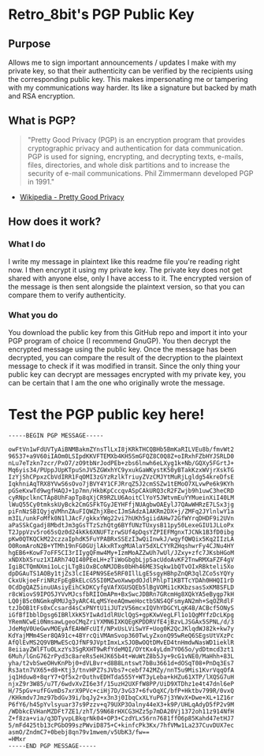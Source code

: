 # Retro_8bit's PGP Public Key

## Purpose
Allows me to sign important announcements / updates I make with my private key, so that their authenticity can be verified by the recipients using the corresponding public key. This makes impersonating me or tampering with my communications way harder. Its like a signature but backed by math and RSA encryption.

## What is PGP? 
> "Pretty Good Privacy (PGP) is an encryption program that provides cryptographic privacy and authentication for data communication. PGP is used for signing, encrypting, and decrypting texts, e-mails, files, directories, and whole disk partitions and to increase the security of e-mail communications. Phil Zimmermann developed PGP in 1991." 
- [Wikipedia - Pretty Good Privacy](https://en.wikipedia.org/wiki/Pretty_Good_Privacy)

## How does it work?
### What I do
I write my message in plaintext like this readme file you're reading right now. I then encrypt it using my private key. The private key does not get shared with anyone else, only I have access to it. The encrypted version of the message is then sent alongside the plaintext version, so that you can compare them to verify authenticity.

### What you do
You download the public key from this GitHub repo and import it into your PGP program of choice (I recommend GnuGP). You then decrypt the encrypted message using the public key. Once the message has been decrypted, you can compare the result of the decryption to the plaintext message to check if it was modified in transit. Since the only thing your public key can decrypt are messages encrypted with my private key, you can be certain that I am the one who originally wrote the message.

# Test the PGP public key here!

```
-----BEGIN PGP MESSAGE-----

owFtVn1wFdUVTyAiBNMBakmZYnsTlLxI8jKRkTHCQBHb5BmKaRILVEu8b/fmvWt2
96537+a9V60iIAOm0LSIpdKKVFTEMXb4KH5SmGFQZ8C0Q8Z+oIRxhFZbHYJSRLD0
nLu7eTzkn7zcr/PxO7/zO9tbNrJodPEb+zbs6lnwh6eLXyg1k+Nb/GQXy5FGrtJ+
Mq6yis34/PUppJUpKTpuSnJV5ZGWxhYC9yxukGaWKystK50yBTakKzxWVjrXskTG
IzYjShCPpxzCbVdIRR1FqOMI3zGYzRzlkTriuyZVzCMJYtMuRjLgldg54kreDfsE
IqkhniAqTRX8YVwS6sOvo7jBVY4Y1CFJRrqZ5J2cmSSZw1tEMoO7XLvwPe6k9KYh
pGSeKxwTd9wgfHAQJ+1p7mn/HkbKpCccqvASpCAkURQ3cR2FZwjb9h1uwC3heCRD
cyRNpclknCTAp8UhFapTp8qXjCR9RZLU6AoitClYoY5JWtvmEuYYMueinXiI40LM
lWuQ55Cy0tmkskUyBck2CmGSFkTGyJEYHFfjNUAgbwOAEylJ7QAwWHRzE7LSx3jg
piFnNzSBIQyjqVMhnZAuFIQWZhjXBecIJmSAdzA1AKRm2DX+j/ZMFq2JYlnlwY1a
m3IL/unkFoMfk0N1lJAcF/gkkxYWg22vi7hUKh5giidAHw72GfWYrqDHDF9i2UVn
aPaSSkCgadj8MbdtJm3gGsTTzSzhQtg6BYfUNzTUxysB11py50LexeGIU1JLLoPx
T2JppVzv5ro65sQz0d24kKk6XNUFTzrwSUf4pDqsYZPIEFMgnxTJCNk1B3fD0ibg
pKw0QTKQCkM22czzaIphdK5FuYPABRxSSEzI3wQiInwkJ/wqyfQWQix5Kq2IIzLA
O0RomAroN2B+YTMh19nFG0GUjlAkxRTxgMUAlaY5dXLCYYRZHqshwrFy4CJNu4HY
hgEB6+KowF7oFF5CI3rIIygQFmw4My+IzmMoAZZwUh7wUl/JZxy+zfc7JKsbHGoM
xNDXbXSruz1XIARh74QI40PEeLH+zTiWoGbgbLjpSacUdoAvKF2TnwRMXaFZF4gV
IgiBCTQmNXmi1oLcjLTgBiOxBCoNMJDBs0bHh46ME3Sqkw1bQTvOIxRBkteli5Xo
dpDGAuTS1AOBy1tjZs3lcIE4PN9SEe5RF0IllLgE5sgyHBhpZnQR3qlZCo5sYQYy
CkxUkjoeFriNRzFpEgBkELcG5SI0MZwoXwwpdOJdlPhlpT1KBTTcYDAh0HHQI1rD
0CdDgQAZ5inuUAsiyEihCkDKCyfgVAfXGUSQEb5lBgVOMi1cKKbzsasSxKM8SFLD
r8cWiovS9IPO5JYVvMJcsfbRIIOmAPm+BxSwcJDBRn7GRcmHg8XQkYA5eBygp7kH
LQ0jB5c0NGmkqRMUJg3yARC4LqMSYeeAQmweHoctbSNS4QFsmyAN2mh+SqOZRdlF
tzJbOB1tFs0xCcsard4sCxPNYtU1iJUTzV56mcxIQVhYDGCYLqK4B/ACBcf5ONyS
iGfBfIbblDgsg6IBRlXkK5YIwAd1dlRUclQgS+gpKXwVegLFl1o1QgMYfzDcLKpg
YRemNCwEi0NmsawLgeoCMqZriYXMN6IXKQEgKPDDRVfE4jBzvLJSGAx5SPNL/d/3
JdeMqV0UeGwvMOEyAfEAHWFcUIf/NPxUsLViSwYF+Uog0K2QcJKlqdWJ82k+kw7y
KdYajMMm4Ser8QA91c+4BYrcQiVMAmSvop360TwLyZxonQ95wReQ6SEgsUtVXzPc
AfQlEvMS2Q9VBMwEScQJfNF9JVptImxLxSJOBwOQtDMvED4tnHmdwNasWD1ieklR
8eiiayZWlFTuOLxzYs3SgRXHT9wRfYdeMQI/OYtKx4yLdm7YO65o/ydDtmcd3zt1
6Muh/lGnG762rPyd3c8areRs5eHJK65b4t+WuWtZ8b5Jy+9cG1vNE0/MaHhh+83L
yha/t2vbSweOHvKnPbj0+dVLBvr+d8B8Lntswt7bBu3661d+dOSqT08+PnDq3Es7
Rs3atn7VX65+d8+Ktj3/tnvHPZ7sJVbs7+cebf742MZy/nnT5u9Mis1KvrVqqOfA
jq1Hduw8+8qrY7+Qf5x2rOuthvEDHTda555Y+WT3yLeba+kHZu61XTP/lXQSG7uH
njxZ9r3W85/u7T/6wdvXvZI6e3f/15uzH2UXFfW8PP/UiD9XTDhz1e4t47dnl6eP
H/75pGv+ufFGvmDs7xrX9PVc+ciHj7D/3vG37+6fvOqXC/bfP+Hktbv799R/0vxQ
/KHkmdv7Jmz97bdGv39i/bqJy2+x3n3j0IbqCxXLYuP67j3YWvX+Dwe+XL+1Z16r
P6fY6/h45pYvlsyuar37s9Pzzv+q79UXP3Oalny44eX3+k9P/UHLqAdyD5fP2v9M
/WDbkcEVHanMZDFt7ZE1/zhT/59N68rHXCG3HZz5p7mDA20Vj1372oh11z914NfH
Z+f8za+via/q3DTyvpLBkqrNk04+OP3+CzdYLx56rn7681ffO6p85Kahd47etHJ7
5/mFd425tb13cPGbO99szPWviD875+C+kinfcPk3Kx/7hfVMw1La237CuvDUX7ec
asmO/ZndmC7+0bebj8qn79v1mwem/v5UbK3/fw==
=HMxr
-----END PGP MESSAGE-----
```
